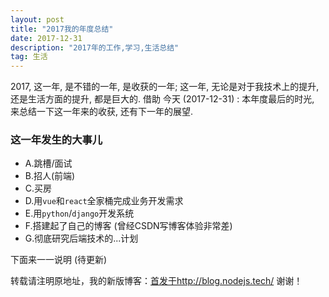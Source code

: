 ```yaml
---
layout: post
title: "2017我的年度总结"
date: 2017-12-31 
description: "2017年的工作,学习,生活总结"
tag: 生活 
---   
```


2017, 这一年, 是不错的一年, 是收获的一年; 这一年, 无论是对于我技术上的提升, 还是生活方面的提升, 都是巨大的. 借助 今天 (2017-12-31) : 本年度最后的时光, 来总结一下这一年来的收获, 还有下一年的展望. 
 

### **这一年发生的大事儿**         
* A.跳槽/面试
* B.招人(前端)
* C.买房
* D.用`vue`和`react`全家桶完成业务开发需求
* E.用`python`/`django`开发系统
* F.搭建起了自己的博客 (曾经CSDN写博客体验非常差)
* G.彻底研究后端技术的...计划

下面来一一说明 (待更新)



转载请注明原地址，我的新版博客：[首发于http://blog.nodejs.tech/](http://blog.nodejs.tech) 谢谢！
